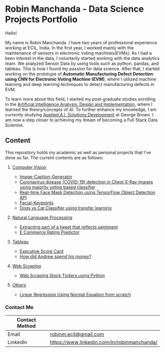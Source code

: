 # Robin Manchanda - Data Science Projects Portfolio

Hello!

My name is Robin Manchanda. I have two years of professional experience working at ECIL, India. In the first year, I worked mainly with the maintenance of sensors in electronic voting machines(EVMs). As I had a keen interest in the data, I voluntarily started working with the data analytics team. We analyzed Sensor Data by using tools such as python, pandas, and tableau. This is how I found my passion for data science. After that, I started working on the prototype of <b>Automatic Manufacturing Defect Detection using CNN for Electronic Voting Machine (EVM)</b>, where I utilized machine learning and deep learning techniques to detect manufacturing defects in EVM.

To learn more about this field, I started my post-graduate studies enrolling in the [Artificial Intelligence Analysis, Design and Implementation](https://durhamcollege.ca/programs/artificial-intelligence-analysis-design-and-implementation-graduate-certificate), where I learned the theory/concepts of AI. To further enhance my knowledge, I am currently studying [Applied A.I. Solutions Development](https://www.georgebrown.ca/programs/applied-ai-solutions-development-program-postgraduate-t431) at George Brown. I am now a step closer to achieving my dream of becoming a Full Stack Data Scientist.



## Content

This repository holds my academic as well as personal projects that I've done so far. The current contents are as follows:
1. [Computer Vision](https://github.com/robmanch/Data-Science/tree/main/Computer%20Vision)
    - [Image-Caption-Generator](https://github.com/robmanch/Image-Caption-Generator)
    - [Coronavirus disease (COVID-19) detection in Chest X-Ray images using majority voting based classifier](https://github.com/robmanch/Data-Science/tree/main/Computer%20Vision/COVID-19-detection-in-Chest-X-Ray-images-using-majority-voting-based-classifier)
    - [Real-time Face Mask Detection using TensorFlow Object Detection API](https://github.com/robmanch/Data-Science/tree/main/Computer%20Vision/Real-time%20Face%20Mask%20Detection%20using%20TensorFlow%20Object%20Detection%20API)
    - [Facial-Keypoints](https://github.com/robmanch/Data-Science/tree/main/Computer%20Vision/Facial-Keypoints)
    - [Dogs vs Cat Classifier using transfer learning](https://github.com/robmanch/Data-Science/tree/main/Computer%20Vision/Dogs-vs-Cat-Classifier-using-transfer-learning)


2. [Natural Language Processing](https://github.com/robmanch/Data-Science/tree/main/Natural%20Language%20Processing)
    - [Extracting part of a tweet that reflects sentiment](https://github.com/robmanch/Data-Science/tree/main/Natural%20Language%20Processing/Extracting-part-of-a-tweet-that-reflects-sentiment)
    - [E Commerce Rating Predictor](https://github.com/robmanch/Data-Science/tree/main/Natural%20Language%20Processing/E-Commerce-Rating-Predictor)

3. [Tableau](https://github.com/robmanch/Data-Science/tree/main/Tableau)
    - [Executive Score Card](https://github.com/robmanch/Data-Science/tree/main/Tableau/Executive%20Score%20Card)
    - [How did Andrew spend his money?](https://github.com/robmanch/Data-Science/tree/main/Tableau/How%20did%20Andrew%20spend%20his%20money%3F)
5. [Web Scraping](https://github.com/robmanch/Data-Science/tree/main/Web%20Scraping)
    - [Web Scraping Stock Tickers using Python](https://github.com/robmanch/Data-Science/tree/main/Web%20Scraping/Web%20Scraping%20Stock%20Tickers%20using%20Python)
7. [Others](https://github.com/robmanch/Data-Science/tree/main/others)

    - [Linear Regression Using Normal Equation from scratch](https://github.com/robmanch/Data-Science/tree/main/others/Linear-Regression-Using-Normal-Equation-from-scratch)


### Contact Me

| Contact Method |  |
| --- | --- |
| Email | robinm.ecil@gmail.com |
| LinkedIn | https://www.linkedin.com/in/robinmanchanda/ |

